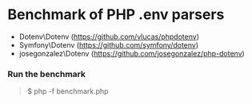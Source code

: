 # Benchmark of PHP .env parsers 

 - Dotenv\Dotenv (https://github.com/vlucas/phpdotenv)
 - Symfony\Dotenv (https://github.com/symfony/dotenv)
 - josegonzalez\Dotenv (https://github.com/josegonzalez/php-dotenv)
 
 
### Run the benchmark

> $ php -f benchmark.php